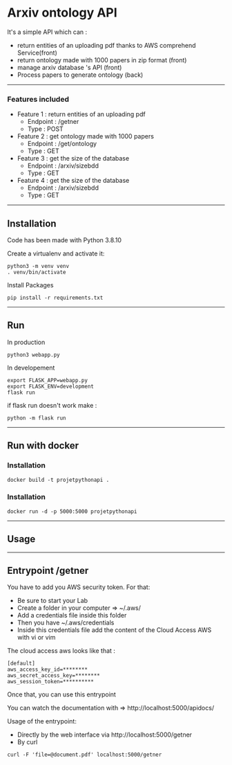 # Arxiv ontology API 

It's a simple API which can : 
- return entities of an uploading pdf thanks to AWS comprehend Service(front)
- return ontology made with 1000 papers in zip format (front)
- manage arxiv database 's API  (front)
- Process papers to generate ontology (back)

***

### Features included 

 *  Feature 1 : return entities of an uploading pdf
      * Endpoint : /getner
      * Type : POST
 *  Feature 2 : get ontology made with 1000 papers  
      * Endpoint : /get/ontology
      * Type : GET
 *  Feature 3 : get the size of the database
      * Endpoint : /arxiv/sizebdd
      * Type : GET
 *  Feature 4 : get the size of the database
      * Endpoint : /arxiv/sizebdd
      * Type : GET 

***
## Installation 

Code has been made with Python 3.8.10

Create a virtualenv and activate it:

```shell
python3 -m venv venv
. venv/bin/activate
```
Install Packages 

```shell
pip install -r requirements.txt
```

***
## Run 

In production 

```shell
python3 webapp.py
```
In developement 

```shell
export FLASK_APP=webapp.py
export FLASK_ENV=development
flask run
```
if flask run doesn't work make : 

```shell
python -m flask run
```
***
## Run with docker

### Installation

```shell
docker build -t projetpythonapi .
```
### Installation

```shell
docker run -d -p 5000:5000 projetpythonapi
```

***
## Usage
***

## Entrypoint /getner 

You have to add you AWS security token. For that: 
- Be sure to start your Lab
- Create a folder in your computer  => ~/.aws/ 
- Add a credentials file inside this folder 
- Then you have  ~/.aws/credentials
- Inside this credentials file add the content of the Cloud Access AWS with vi or vim

The cloud access aws looks like that : 

```shell
[default]
aws_access_key_id=********
aws_secret_access_key=********
aws_session_token=**********
```
Once that, you can use this entrypoint 

You can watch the documentation with => http://localhost:5000/apidocs/

Usage of the entrypoint: 
- Directly by the web interface via http://localhost:5000/getner
- By curl 
```shell
curl -F 'file=@document.pdf' localhost:5000/getner
```

